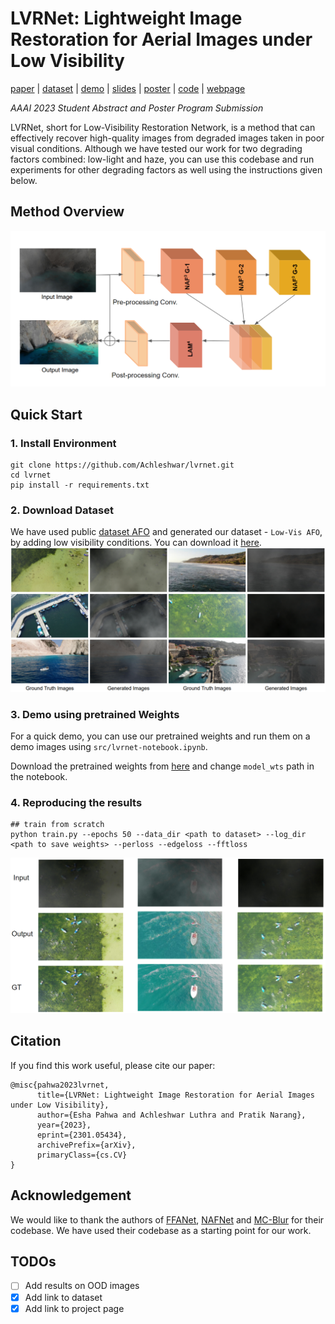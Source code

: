 # LVRNet: Lightweight Image Restoration for Aerial Images under Low Visibility


[paper](https://arxiv.org/pdf/2301.05434.pdf) | [dataset](https://drive.google.com/drive/folders/1j6iH-v0ZAWjxQxRdxXad1T1H02ogmjbm?usp=sharing) | [demo](https://github.com/Achleshwar/lvrnet/blob/main/src/lvrnet-notebook.ipynb) | [slides](https://docs.google.com/presentation/d/1jRg8nC07neuUNMKA9Iq62k9DVo-yGxUIzDsVMeecQMc/edit?usp=sharing) | [poster](https://drive.google.com/file/d/1lQUzXrsCRERWxrP9qUomC_-R_rfD92-t/view?usp=sharing) | [code](https://github.com/Achleshwar/lvrnet) | [webpage](https://esha1302.github.io/lvrnet.github.io/)

*AAAI 2023 Student Abstract and Poster Program Submission*


LVRNet, short for Low-Visibility Restoration Network, is a method that can effectively recover 
high-quality images from degraded images taken in poor visual conditions. Although we have tested 
our work for two degrading factors combined: low-light and haze, you can use this codebase
and run experiments for other degrading factors as well using the instructions given below.


## Method Overview
![](figures/method.png)

## Quick Start

### 1. Install Environment

```shell
git clone https://github.com/Achleshwar/lvrnet.git
cd lvrnet 
pip install -r requirements.txt
```

### 2. Download Dataset
We have used public [dataset AFO](https://www.kaggle.com/datasets/jangsienicajzkowy/afo-aerial-dataset-of-floating-objects) and generated our dataset - `Low-Vis AFO`, by adding
low visibility conditions. You can download it [here]().
![Dataset](figures/dataset.png)

### 3. Demo using pretrained Weights
For a quick demo, you can use our pretrained weights and run them on a demo images using `src/lvrnet-notebook.ipynb`.

Download the pretrained weights from [here](https://drive.google.com/file/d/1TxelsYpuSfNcGphlaal1r2EfL64uALBE/view?usp=sharing) and change `model_wts` path in the notebook.
  
### 4. Reproducing the results
```shell
## train from scratch
python train.py --epochs 50 --data_dir <path to dataset> --log_dir <path to save weights> --perloss --edgeloss --fftloss
```

![](figures/result.png)


## Citation
If you find this work useful, please cite our paper:
```
@misc{pahwa2023lvrnet,
      title={LVRNet: Lightweight Image Restoration for Aerial Images under Low Visibility}, 
      author={Esha Pahwa and Achleshwar Luthra and Pratik Narang},
      year={2023},
      eprint={2301.05434},
      archivePrefix={arXiv},
      primaryClass={cs.CV}
}
```
## Acknowledgement
We would like to thank the authors of [FFANet](https://github.com/zhilin007/FFA-Net/tree/master), [NAFNet](https://github.com/megvii-research/NAFNet) and [MC-Blur](https://github.com/HDCVLab/MC-Blur-Dataset) for their codebase. We have used their codebase as a starting point for our work.


## TODOs
- [ ] Add results on OOD images
- [x] Add link to dataset
- [x] Add link to project page
